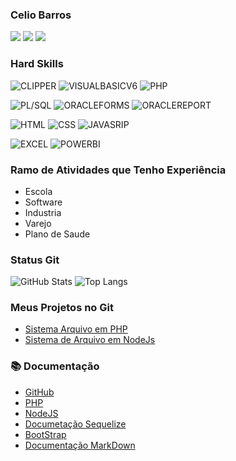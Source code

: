 ### Celio Barros

<div>
<a href = "mailto:celio130101@gmail.com"><img src="https://img.shields.io/badge/Gmail-D14836?style=for-the-badge&logo=gmail&logoColor=white" target="_blank"></a>
<a href="https://www.linkedin.com/in/celio-barros-b946b055/" target="_blank"><img src="https://img.shields.io/badge/-LinkedIn-%230077B5?style=for-the-badge&logo=linkedin&logoColor=white"></a>   
<a href="https://wa.me/5585987234013" target="_blank"><img src="https://img.shields.io/badge/WhatsApp-25D366?style=for-the-badge&logo=whatsapp&logoColor=white"></a>
</div>

### Hard Skills
![CLIPPER](https://img.shields.io/badge/CLIPPER-%23092E20.svg?style=for-the-badge&logo=clipper&logoColor=white)
![VISUALBASICV6](https://img.shields.io/badge/VisualBasicv.6-%23092E20.svg?style=for-the-badge&logo=microsoft&logoColor=red)
![PHP](https://img.shields.io/badge/PHP-%23092E20.svg?style=for-the-badge&logo=php&logoColor=red)

![PL/SQL](https://img.shields.io/badge/plsql-%23092E20.svg?style=for-the-badge&logo=oracle&logoColor=red)
![ORACLEFORMS](https://img.shields.io/badge/OracleForms-%23092E20.svg?style=for-the-badge&logo=oracle&logoColor=red)
![ORACLEREPORT](https://img.shields.io/badge/OracleReport-%23092E20.svg?style=for-the-badge&logo=oracle&logoColor=red)


![HTML](https://img.shields.io/badge/HTML-%23092E20.svg?style=for-the-badge&logo=HTML5-000&logoColor=white)
![CSS](https://img.shields.io/badge/CSS-%23092E20.svg?style=for-the-badge&logo=css-000&logoColor=white)
![JAVASRIP](https://img.shields.io/badge/JS-%23092E20.svg?style=for-the-badge&logo=javascript&logoColor=red)


![EXCEL](https://img.shields.io/badge/EXCEL-%23092E20.svg?style=for-the-badge&logo=microsoftexcel&logoColor=red)
![POWERBI](https://img.shields.io/badge/POWERBI-%23092E20.svg?style=for-the-badge&logo=powerbi&logoColor=red)

### Ramo de Atividades que Tenho Experiência
- Escola
- Software
- Industria
- Varejo
- Plano de Saude

### Status Git

![GitHub Stats](https://github-readme-stats.vercel.app/api?username=CelioBarros1301&theme=transparent&bg_color=013&border_color=30A3DC&show_icons=true&icon_color=30A3DC&title_color=E94D5F&text_color=FFF)
![Top Langs](https://github-readme-stats-git-masterrstaa-rickstaa.vercel.app/api/top-langs/?username=CelioBarros1301&layout=compact&bg_color=013&border_color=30A3DC&title_color=E94D5F&text_color=FFF)

 
 ### Meus Projetos no Git
- [Sistema Arquivo em PHP](https://github.com/CelioBarros1301/sisarqphpv2)
- [Sistema de Arquivo em NodeJs](https://github.com/CelioBarros1301/sisarqnode)



### 📚 Documentação
- [GitHub](https://docs.github.com/pt)
- [PHP](https://www.php.net/manual/pt_BR/index.php)
- [NodeJS](https://nodejs.org/pt-br/docs)
- [Documetação Sequelize](https://sequelize.org/)
- [BootStrap](https://getbootstrap.com.br/docs/4.1/getting-started/introduction/)
- [Documentação MarkDown](https://docs.github.com/pt/get-started/writing-on-github/getting-started-with-writing-and-formatting-on-github/basic-writing-and-formatting-syntax)

